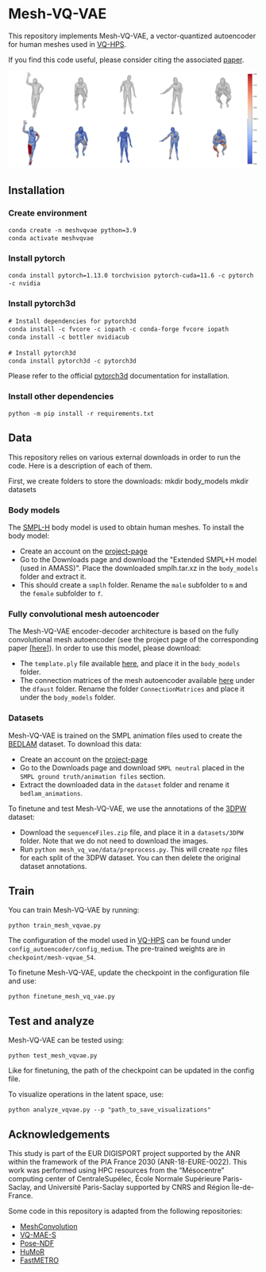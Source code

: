 # Mesh-VQ-VAE

This repository implements Mesh-VQ-VAE, a vector-quantized autoencoder for human meshes used in [VQ-HPS](https://g-fiche.github.io/research-pages/vqhps/).

If you find this code useful, please consider citing the associated [paper](https://g-fiche.github.io/research-pages/vqhps/).

![Mesh-VQ-VAE](images/reconstruction.png)

## Installation

### Create environment

    conda create -n meshvqvae python=3.9
    conda activate meshvqvae


### Install pytorch

    conda install pytorch=1.13.0 torchvision pytorch-cuda=11.6 -c pytorch -c nvidia


### Install pytorch3d

    # Install dependencies for pytorch3d
    conda install -c fvcore -c iopath -c conda-forge fvcore iopath
    conda install -c bottler nvidiacub

    # Install pytorch3d
    conda install pytorch3d -c pytorch3d

Please refer to the official [pytorch3d](https://github.com/facebookresearch/pytorch3d/blob/main/INSTALL.md) documentation for installation.

### Install other dependencies

    python -m pip install -r requirements.txt


## Data

This repository relies on various external downloads in order to run the code. Here is a description of each of them.

First, we create folders to store the downloads:
    mkdir body_models
    mkdir datasets

### Body models

The [SMPL-H](https://mano.is.tue.mpg.de/index.html) body model is used to obtain human meshes. To install the body model:
- Create an account on the [project-page](https://mano.is.tue.mpg.de/index.html)
- Go to the Downloads page and download the "Extended SMPL+H model (used in AMASS)". Place the downloaded smplh.tar.xz in the ```body_models``` folder and extract it.
- This should create a ```smplh``` folder. Rename the ```male``` subfolder to ```m``` and the ```female``` subfolder to ```f```.

### Fully convolutional mesh autoencoder

The Mesh-VQ-VAE encoder-decoder architecture is based on the fully convolutional mesh autoencoder (see the project page of the corresponding paper [[here]](https://zhouyisjtu.github.io/project_vcmeshcnn/vcmeshcnn.html)). In order to use this model, please download:
- The ```template.ply``` file available [here](https://github.com/papagina/MeshConvolution/tree/master/data/DFAUST), and place it in the ```body_models``` folder.
- The connection matrices of the mesh autoencoder available [here](https://github.com/papagina/MeshConvolution/tree/master/train/0223_GraphAE27_compare/connections) under the ```dfaust``` folder. Rename the folder ```ConnectionMatrices``` and place it under the ```body_models``` folder.

### Datasets

Mesh-VQ-VAE is trained on the SMPL animation files used to create the [BEDLAM](https://bedlam.is.tue.mpg.de/index.html) dataset. To download this data:
- Create an account on the [project-page](https://bedlam.is.tue.mpg.de/index.html)
- Go to the Downloads page and download ```SMPL neutral``` placed in the ```SMPL ground truth/animation files``` section.
- Extract the downloaded data in the ```dataset``` folder and rename it ```bedlam_animations```.

To finetune and test Mesh-VQ-VAE, we use the annotations of the [3DPW](https://virtualhumans.mpi-inf.mpg.de/3DPW/) dataset:
- Download the ```sequenceFiles.zip``` file, and place it in a ```datasets/3DPW``` folder. Note that we do not need to download the images.
- Run ```python mesh_vq_vae/data/preprocess.py```. This will create ```npz``` files for each split of the 3DPW dataset. You can then delete the original dataset annotations.


## Train

You can train Mesh-VQ-VAE by running:

    python train_mesh_vqvae.py

The configuration of the model used in [VQ-HPS](https://g-fiche.github.io/research-pages/vqhps/) can be found under ```config_autoencoder/config_medium```. The pre-trained weights are in ```checkpoint/mesh-vqvae_54```.

To finetune Mesh-VQ-VAE, update the checkpoint in the configuration file and use:

    python finetune_mesh_vq_vae.py


## Test and analyze

Mesh-VQ-VAE can be tested using:

    python test_mesh_vqvae.py

Like for finetuning, the path of the checkpoint can be updated in the config file.

To visualize operations in the latent space, use:

    python analyze_vqvae.py --p "path_to_save_visualizations"


## Acknowledgements

This study is part of the EUR DIGISPORT project supported by the ANR within the framework of the PIA France 2030 (ANR-18-EURE-0022). This work was performed using HPC resources from the “Mésocentre” computing center of CentraleSupélec, École Normale Supérieure Paris-Saclay, and Université Paris-Saclay supported by CNRS and Région Île-de-France.

Some code in this repository is adapted from the following repositories:
- [MeshConvolution](https://github.com/papagina/MeshConvolution)
- [VQ-MAE-S](https://github.com/samsad35/VQ-MAE-S-code)
- [Pose-NDF](https://github.com/garvita-tiwari/PoseNDF/tree/version2)
- [HuMoR](https://github.com/davrempe/humor)
- [FastMETRO](https://github.com/postech-ami/FastMETRO)